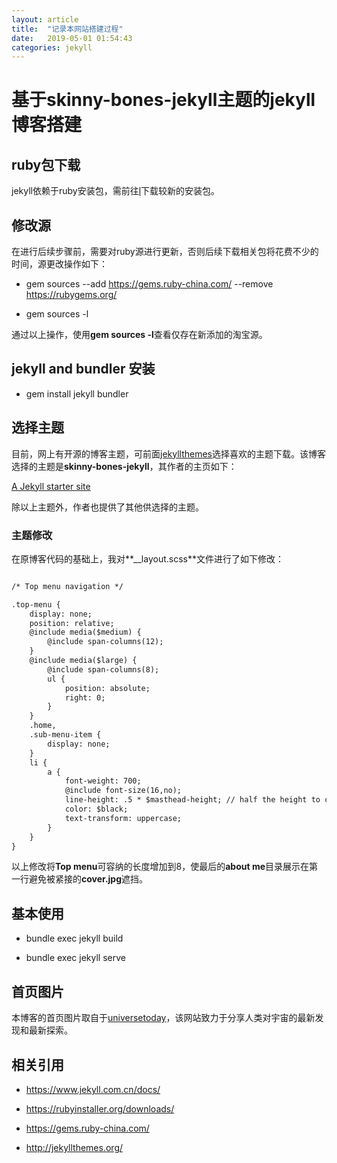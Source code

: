 ```yaml
---
layout: article
title:  "记录本网站搭建过程"
date:   2019-05-01 01:54:43
categories: jekyll
---
```


# 基于skinny-bones-jekyll主题的jekyll博客搭建 #

## ruby包下载 ##

jekyll依赖于ruby安装包，需前往[l](https://rubyinstaller.org/downloads/)下载较新的安装包。

## 修改源 ##

在进行后续步骤前，需要对ruby源进行更新，否则后续下载相关包将花费不少的时间，源更改操作如下：

- gem sources --add https://gems.ruby-china.com/ --remove https://rubygems.org/

- gem sources -l

通过以上操作，使用**gem sources -l**查看仅存在新添加的淘宝源。

## jekyll and bundler 安装 ##

- gem install jekyll bundler

## 选择主题 ##

目前，网上有开源的博客主题，可前面[jekyllthemes](http://jekyllthemes.org/)选择喜欢的主题下载。该博客选择的主题是**skinny-bones-jekyll**，其作者的主页如下：

[A Jekyll starter site](http://mademistakes.com/)

除以上主题外，作者也提供了其他供选择的主题。

### 主题修改 ###

在原博客代码的基础上，我对**__layout.scss**文件进行了如下修改：

```html

/* Top menu navigation */

.top-menu {
	display: none;
	position: relative;
	@include media($medium) {
		@include span-columns(12);
	}
	@include media($large) {
		@include span-columns(8);
		ul {
			position: absolute;
			right: 0;
		}
	}
	.home,
	.sub-menu-item {
		display: none;
	}
	li {
		a {
			font-weight: 700;
			@include font-size(16,no);
			line-height: .5 * $masthead-height; // half the height to center vertically
			color: $black;
			text-transform: uppercase;
		}
	}
}


```

以上修改将**Top menu**可容纳的长度增加到8，使最后的**about me**目录展示在第一行避免被紧接的**cover.jpg**遮挡。

## 基本使用 ##

- bundle exec jekyll build

- bundle exec jekyll serve

## 首页图片 ##

本博客的首页图片取自于[universetoday](https://www.universetoday.com/)，该网站致力于分享人类对宇宙的最新发现和最新探索。

## 相关引用 ##

- https://www.jekyll.com.cn/docs/

- https://rubyinstaller.org/downloads/

- https://gems.ruby-china.com/

- http://jekyllthemes.org/













